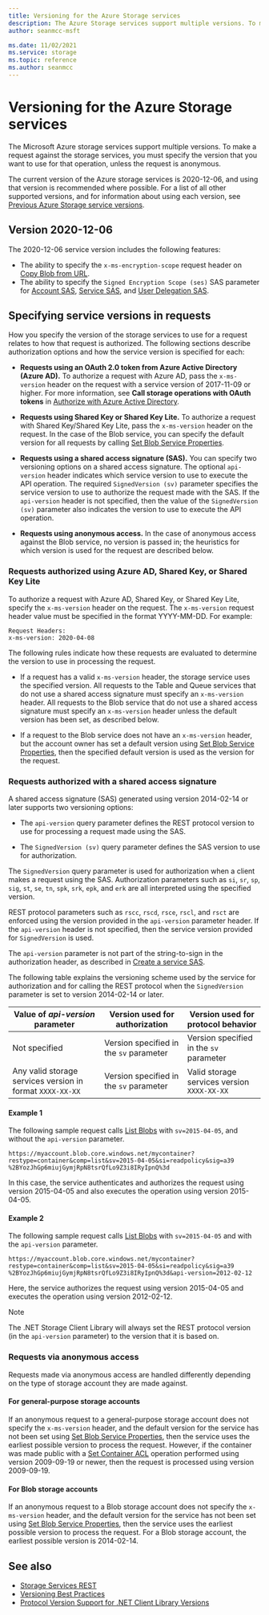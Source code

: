 ```yaml
---
title: Versioning for the Azure Storage services
description: The Azure Storage services support multiple versions. To make a request against the storage services, you must specify the version that you want to use for that operation, unless the request is anonymous.
author: seanmcc-msft

ms.date: 11/02/2021
ms.service: storage
ms.topic: reference
ms.author: seanmcc
---
```


# Versioning for the Azure Storage services

The Microsoft Azure storage services support multiple versions. To make a request against the storage services, you must specify the version that you want to use for that operation, unless the request is anonymous.  
  
The current version of the Azure storage services is 2020-12-06, and using that version is recommended where possible. For a list of all other supported versions, and for information about using each version, see [Previous Azure Storage service versions](Previous-Azure-Storage-Service-Versions.md).

## Version 2020-12-06

The 2020-12-06 service version includes the following features:

- The ability to specify the `x-ms-encryption-scope` request header on [Copy Blob from URL](copy-blob-from-url.md).
- The ability to specify the `Signed Encryption Scope (ses)` SAS parameter for [Account SAS](create-account-sas.md), [Service SAS](create-service-sas.md), and [User Delegation SAS](create-user-delegation-sas.md).

## Specifying service versions in requests  

How you specify the version of the storage services to use for a request relates to how that request is authorized. The following sections describe authorization options and how the service version is specified for each:  

- **Requests using an OAuth 2.0 token from Azure Active Directory (Azure AD).** To authorize a request with Azure AD, pass the `x-ms-version` header on the request with a service version of 2017-11-09 or higher. For more information, see **Call storage operations with OAuth tokens** in [Authorize with Azure Active Directory](authorize-with-azure-active-directory.md).
  
- **Requests using Shared Key or Shared Key Lite.** To authorize a request with Shared Key/Shared Key Lite, pass the `x-ms-version` header on the request. In the case of the Blob service, you can specify the default version for all requests by calling [Set Blob Service Properties](Set-Blob-Service-Properties.md).  
  
- **Requests using a shared access signature (SAS).** You can specify two versioning options on a shared access signature. The optional `api-version` header indicates which service version to use to execute the API operation. The required `SignedVersion (sv)` parameter specifies the service version to use to authorize the request made with the SAS. If the `api-version` header is not specified, then the value of the `SignedVersion (sv)` parameter also indicates the version to use to execute the API operation.  
  
- **Requests using anonymous access.** In the case of anonymous access against the Blob service, no version is passed in; the heuristics for which version is used for the request are described below.  
  
### Requests authorized using Azure AD, Shared Key, or Shared Key Lite

 To authorize a request with Azure AD, Shared Key, or Shared Key Lite, specify the `x-ms-version` header on the request. The `x-ms-version` request header value must be specified in the format YYYY-MM-DD. For example:  
  
```
Request Headers:  
x-ms-version: 2020-04-08
```  
  
 The following rules indicate how these requests are evaluated to determine the version to use in processing the request.  
  
- If a request has a valid `x-ms-version` header, the storage service uses the specified version. All requests to the Table and Queue services that do not use a shared access signature must specify an `x-ms-version` header. All requests to the Blob service that do not use a shared access signature must specify an `x-ms-version` header unless the default version has been set, as described below.  
  
- If a request to the Blob service does not have an `x-ms-version` header, but the account owner has set a default version using [Set Blob Service Properties](Set-Blob-Service-Properties.md), then the specified default version is used as the version for the request.  
  
### Requests authorized with a shared access signature

 A shared access signature (SAS) generated using version 2014-02-14 or later supports two versioning options:  
  
- The `api-version` query parameter defines the REST protocol version to use for processing a request made using the SAS.  
  
- The `SignedVersion (sv)` query parameter defines the SAS version to use for authorization.  
  
 The `SignedVersion` query parameter is used for authorization when a client makes a request using the SAS. Authorization parameters such as `si`, `sr`, `sp`, `sig`, `st`, `se`, `tn`, `spk`, `srk`, `epk`, and `erk` are all interpreted using the specified version.  
  
 REST protocol parameters such as  `rscc`, `rscd`, `rsce`, `rscl`, and `rsct` are enforced using the version provided in the `api-version` parameter header. If the `api-version` header is not specified, then the service version provided for `SignedVersion` is used.  
  
 The `api-version` parameter is not part of the string-to-sign in the authorization header, as described in [Create a service SAS](create-service-sas.md).  
  
 The following table explains the versioning scheme used by the service for authorization and for calling the REST protocol when the `SignedVersion` parameter is set to version 2014-02-14 or later.  
  
|Value of *api-version* parameter|Version used for authorization|Version used for protocol behavior|  
|---------------------------------------|-------------------------------------------------------|----------------------------------------|  
|Not specified|Version specified in the `sv` parameter|Version specified in the `sv` parameter|  
|Any valid storage services version in format `XXXX-XX-XX`|Version specified in the `sv` parameter|Valid storage services version `XXXX-XX-XX`|  
  
#### Example 1  
  
 The following sample request calls [List Blobs](List-Blobs.md) with `sv=2015-04-05`, and without the `api-version` parameter.  
  
 `https://myaccount.blob.core.windows.net/mycontainer?restype=container&comp=list&sv=2015-04-05&si=readpolicy&sig=a39 %2BYozJhGp6miujGymjRpN8tsrQfLo9Z3i8IRyIpnQ%3d`  
  
 In this case, the service authenticates and authorizes the request using version 2015-04-05 and also executes the operation using version 2015-04-05.  
  
#### Example 2  
  
 The following sample request calls [List Blobs](List-Blobs.md) with `sv=2015-04-05` and with the `api-version` parameter.  
  
 `https://myaccount.blob.core.windows.net/mycontainer?restype=container&comp=list&sv=2015-04-05&si=readpolicy&sig=a39 %2BYozJhGp6miujGymjRpN8tsrQfLo9Z3i8IRyIpnQ%3d&api-version=2012-02-12`  
  
 Here, the service authorizes the request using version 2015-04-05 and executes the operation using version 2012-02-12.  
  
> [!NOTE]
> The .NET Storage Client Library will always set the REST protocol version (in the `api-version` parameter) to the version that it is based on.  
  
### Requests via anonymous access  

Requests made via anonymous access are handled differently depending on the type of storage account they are made against.
 
#### For general-purpose storage accounts

If an anonymous request to a general-purpose storage account does not specify the `x-ms-version` header, and the default version for the service has not been set using [Set Blob Service Properties](Set-Blob-Service-Properties.md), then the service uses the earliest possible version to process the request. However, if the container was made public with a [Set Container ACL](Set-Container-ACL.md) operation performed using version 2009-09-19 or newer, then the request is processed using version 2009-09-19.

#### For Blob storage accounts

If an anonymous request to a Blob storage account does not specify the `x-ms-version` header, and the default version for the service has not been set using [Set Blob Service Properties](Set-Blob-Service-Properties.md), then the service uses the earliest possible version to process the request. For a Blob storage account, the earliest possible version is 2014-02-14.
  
## See also

- [Storage Services REST](Azure-Storage-Services-REST-API-Reference.md)
- [Versioning Best Practices](Versioning-Best-Practices.md)
- [Protocol Version Support for .NET Client Library Versions](Protocol-Version-Support-for-.NET-Client-Library-Versions.md)
